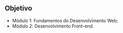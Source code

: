 ## Objetivo

<ul>
  <li>Módulo 1: Fundamentos do Desenvolvimento Web;</li>
  <li>Módulo 2: Desenvolvimento Front-end.</li>
</ul>